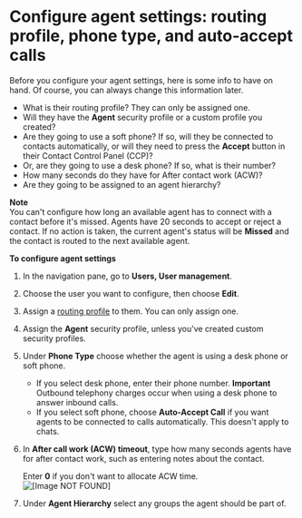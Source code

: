 # Configure agent settings: routing profile, phone type, and auto\-accept calls<a name="configure-agents"></a>

Before you configure your agent settings, here is some info to have on hand\. Of course, you can always change this information later\. 
+ What is their routing profile? They can only be assigned one\. 
+ Will they have the **Agent** security profile or a custom profile you created? 
+ Are they going to use a soft phone? If so, will they be connected to contacts automatically, or will they need to press the **Accept** button in their Contact Control Panel \(CCP\)?
+ Or, are they going to use a desk phone? If so, what is their number?
+ How many seconds do they have for After contact work \(ACW\)?
+ Are they going to be assigned to an agent hierarchy?

**Note**  
You can't configure how long an available agent has to connect with a contact before it's missed\. Agents have 20 seconds to accept or reject a contact\. If no action is taken, the current agent's status will be **Missed** and the contact is routed to the next available agent\.

**To configure agent settings**

1. In the navigation pane, go to **Users, User management**\.

1. Choose the user you want to configure, then choose **Edit**\.

1. Assign a [routing profile](routing-profiles.md) to them\. You can only assign one\.

1. Assign the **Agent** security profile, unless you've created custom security profiles\.

1. Under **Phone Type** choose whether the agent is using a desk phone or soft phone\. 
   + If you select desk phone, enter their phone number\.
**Important**  
Outbound telephony charges occur when using a desk phone to answer inbound calls\.
   + If you select soft phone, choose **Auto\-Accept Call** if you want agents to be connected to calls automatically\. This doesn't apply to chats\. 

1. In **After call work \(ACW\) timeout**, type how many seconds agents have for after contact work, such as entering notes about the contact\.

   Enter **0** if you don't want to allocate ACW time\.  
![\[Image NOT FOUND\]](http://docs.aws.amazon.com/connect/latest/adminguide/images/acw-timeout.png)

1. Under **Agent Hierarchy** select any groups the agent should be part of\.